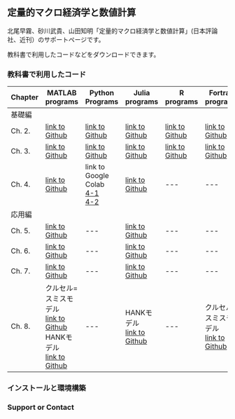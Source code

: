## 定量的マクロ経済学と数値計算

北尾早霧、砂川武貴、山田知明「定量的マクロ経済学と数値計算」(日本評論社、近刊）のサポートページです。

教科書で利用したコードなどをダウンロードできます。

### 教科書で利用したコード

<!--
|  Chapter  |  All (zip file)  |  MATLAB programs  |  Python Programs  |  Julia programs  |  R programs  |  Fortran programs  |
| ---- | ---- | ---- | ---- | ---- | ---- | ---- |
|  基礎編 |||||||
|  Ch. 2. |  [download zip file](https://github.com/quant-macro-book/chapter2/archive/refs/heads/master.zip)  |  [link to Github site](https://github.com/quant-macro-book/chapter2/tree/master/Matlab)  |  TD  |  TD  |  TD  |  TD  |
|  Ch. 3. |  TD  |  TD  |  TD  |  TD  |  TD  |  TD  |
|  Ch. 4. |  TD  |  TD  |  link to Google Colab<br>[4-1](https://colab.research.google.com/github/quant-macro-book/Colab/blob/main/chapter4/1_TI_Optimization.ipynb)<br>[4-2](https://colab.research.google.com/github/quant-macro-book/Colab/blob/main/chapter4/2_how_to_interpolation_cheb.ipynb)  |  TD  |  TD  |  TD  |
|  応用編 |||||||
|  Ch. 5. |  TD  |  TD  |  TD  |  TD  |  TD  |  TD  |
|  Ch. 6. |  TD  |  TD  |  TD  |  TD  |  TD  |  TD  |
|  Ch. 7. |  TD  |  TD  |  TD  |  TD  |  TD  |  TD  |
|  Ch. 8. |  TD  |  TD  |  TD  |  TD  |  TD  |  TD  |
-->

|  Chapter  |  MATLAB programs  |  Python Programs  |  Julia programs  |  R programs  |  Fortran programs  |
| ---- | ---- | ---- | ---- | ---- | ---- |
|  基礎編 ||||||
|  Ch. 2. |  [link to Github](https://github.com/quant-macro-book/chapter2/tree/master/Matlab)  |  [link to Github](https://github.com/quant-macro-book/chapter2/tree/master/Python)  |  [link to Github](https://github.com/quant-macro-book/chapter2/tree/master/Julia)  |  [link to Github](https://github.com/quant-macro-book/chapter2/tree/master/R)  |  [link to Github](https://github.com/quant-macro-book/chapter2/tree/master/Fortran)  |
|  Ch. 3. |  [link to Github](https://github.com/quant-macro-book/chapter3/tree/master/Matlab)  |  [link to Github](https://github.com/quant-macro-book/chapter3/tree/master/Python)  |  [link to Github](https://github.com/quant-macro-book/chapter3/tree/master/Julia)  |  [link to Github](https://github.com/quant-macro-book/chapter3/tree/master/R)  |  [link to Github](https://github.com/quant-macro-book/chapter3/tree/master/Fortran)  |
|  Ch. 4. |  [link to Github](https://github.com/quant-macro-book/chapter4/tree/master/Matlab)  |  link to Google Colab<br>[4-1](https://colab.research.google.com/github/quant-macro-book/Colab/blob/main/chapter4/1_TI_Optimization.ipynb)<br>[4-2](https://colab.research.google.com/github/quant-macro-book/Colab/blob/main/chapter4/2_how_to_interpolation_cheb.ipynb)  |  [link to Github](https://github.com/quant-macro-book/chapter4/tree/master/Julia)  |  ---  |  ---  |
|  応用編 ||||||
|  Ch. 5. |  [link to Github](https://github.com/quant-macro-book/chapter5/tree/master/Matlab)  |  ---  |  [link to Github](https://github.com/quant-macro-book/chapter5/tree/master/Julia)  |  ---  |  ---  |
|  Ch. 6. |  [link to Github](https://github.com/quant-macro-book/chapter6/tree/master/MATLAB)  |  ---  |  [link to Github](https://github.com/quant-macro-book/chapter6/tree/master/Julia)  |  ---  |  ---  |
|  Ch. 7. |  [link to Github](https://github.com/quant-macro-book/chapter7/tree/master/MATLAB)  |  ---  |  [link to Github](https://github.com/quant-macro-book/chapter7/tree/master/Julia)  |  ---  |  ---  |
|  Ch. 8. |  クルセル=スミスモデル<br>[link to Github](https://github.com/quant-macro-book/chapter8/tree/master/Matlab_KS)<br>  HANKモデル<br>[link to Github](https://github.com/quant-macro-book/chapter8/tree/master/Matlab)  |  ---  |  HANKモデル<br>[link to Github](https://github.com/quant-macro-book/chapter8/tree/master/Julia)  |  ---  |  クルセル=スミスモデル<br>[link to Github](https://github.com/quant-macro-book/chapter8/tree/master/Fortran_KS)  |

### インストールと環境構築

### Support or Contact
